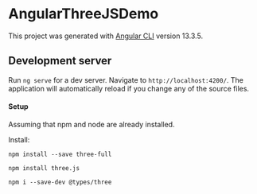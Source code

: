 # AngularThreeJSDemo

This project was generated with [Angular CLI](https://github.com/angular/angular-cli) version 13.3.5.

## Development server

Run `ng serve` for a dev server. Navigate to `http://localhost:4200/`. The application will automatically reload if you change any of the source files.

#### Setup ####

Assuming that npm and node are already installed.

Install:
````
npm install --save three-full
````
````
npm install three.js
````
````
npm i --save-dev @types/three
````
